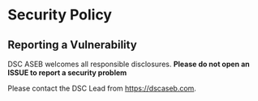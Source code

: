 # Security Policy

## Reporting a Vulnerability

DSC ASEB welcomes all responsible disclosures. **Please do not open an ISSUE to report a security problem**

Please contact the DSC Lead from https://dscaseb.com.
